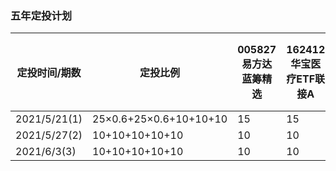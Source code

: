### 五年定投计划
|定投时间/期数|定投比例|005827易方达蓝筹精选|162412华宝医疗ETF联接A|000248汇添富中证主要消费ETF联接|481012工银瑞信深证红利ETF联接A|110003易方达上证50增强A|周总计(元)|
|--|--|--|--|--|--|--|--|
|2021/5/21(1)|25$\times$0.6+25$\times$0.6+10+10+10|15|15|10|10|10|60
|2021/5/27(2)|10+10+10+10+10|10|10|10|10|10|50|
|2021/6/3(3)|10+10+10+10+10|10|10|10|10|10|50|